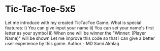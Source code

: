 # Tic-Tac-Toe-5x5
Let me introduce with my created TicTacToe Game. What is special features: i) You can give input your name ii) You can set your name's first letter as your symbol ii) When one will be winner the "Winner: (Player Name)" will be shown Let me improve this code so that I can give a better user experience by this game. Author - MD Sami Akhlaq
